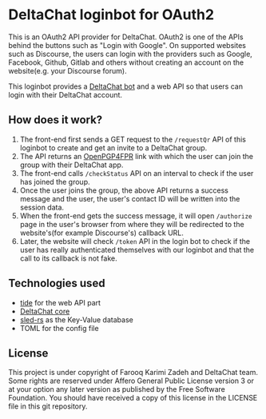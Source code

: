 # DeltaChat loginbot for OAuth2

This is an OAuth2 API provider for DeltaChat. OAuth2 is one of the APIs behind the buttons such as "Login with Google". On supported websites such as Discourse, the users can login with the providers such as Google, Facebook, Github, Gitlab and others without creating an account on the website(e.g. your Discourse forum).

This loginbot provides a [DeltaChat bot](https://delta.chat) and a web API so that users can login with their DeltaChat account.

## How does it work?

1. The front-end first sends a GET request to the `/requestQr` API of this loginbot to create and get an invite to a DeltaChat group.
2. The API returns an [OpenPGP4FPR](https://github.com/deltachat/interface/blob/master/uri-schemes.md#openpgp4fpr-) link with which the user can join the group with their DeltaChat app.
3. The front-end calls `/checkStatus` API on an interval to check if the user has joined the group.
4. Once the user joins the group, the above API returns a success message and the user, the user's contact ID will be written into the session data.
5. When the front-end gets the success message, it will open `/authorize` page in the user's browser from where they will be redirected to the website's(for example Discourse's) callback URL.
6. Later, the website will check `/token` API in the login bot to check if the user has really authenticated themselves with our loginbot and that the call to its callback is not fake.

## Technologies used

 - [tide](https://github.com/http-rs/tide) for the web API part
 - [DeltaChat core](https://github.com/deltachat/deltachat-core-rust)
 - [sled-rs](https://sled.rs/) as the Key-Value database
 - TOML for the config file

## License

This project is under copyright of Farooq Karimi Zadeh and DeltaChat team. Some rights are reserved under Affero General Public License version 3 or at your option any later version as published by the Free Software Foundation. You should have received a copy of this license in the LICENSE file in this git repository.
